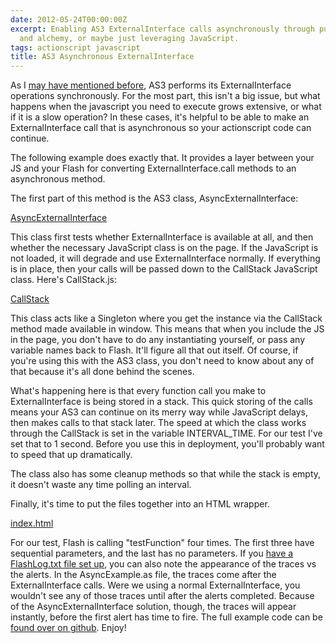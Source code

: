 ```yaml
---
date: 2012-05-24T00:00:00Z
excerpt: Enabling AS3 ExternalInterface calls asynchronously through pure awesomeness
  and alchemy, or maybe just leveraging JavaScript.
tags: actionscript javascript
title: AS3 Asynchronous ExternalInterface
---
```


As I [may have mentioned before][], AS3 performs its ExternalInterface
operations synchronously. For the most part, this isn't a big issue, but
what happens when the javascript you need to execute grows extensive, or
what if it is a slow operation? In these cases, it's helpful to be able
to make an ExternalInterface call that is asynchronous so your
actionscript code can continue.

The following example does exactly that. It provides a layer between
your JS and your Flash for converting ExternalInterface.call methods to
an asynchronous method.

The first part of this method is the AS3 class, AsyncExternalInterface:

[AsyncExternalInterface](//github.com/jamestomasino/AsyncExternalInterface/blob/master/org/tomasino/external/AsyncExternalInterface.as)

This class first tests whether ExternalInterface is available at all,
and then whether the necessary JavaScript class is on the page. If the
JavaScript is not loaded, it will degrade and use ExternalInterface
normally. If everything is in place, then your calls will be passed down
to the CallStack JavaScript class.
Here's CallStack.js:

[CallStack](//github.com/jamestomasino/AsyncExternalInterface/blob/master/js/CallStack.js)

This class acts like a Singleton where you get the instance via the
CallStack method made available in window. This means that when you
include the JS in the page, you don't have to do any instantiating
yourself, or pass any variable names back to Flash. It'll figure all
that out itself. Of course, if you're using this with the AS3 class, you
don't need to know about any of that because it's all done behind the
scenes.

What's happening here is that every function call you make to
ExternalInterface is being stored in a stack. This quick storing of the
calls means your AS3 can continue on its merry way while JavaScript
delays, then makes calls to that stack later. The speed at which the
class works through the CallStack is set in the variable INTERVAL\_TIME.
For our test I've set that to 1 second. Before you use this in
deployment, you'll probably want to speed that up dramatically.

The class also has some cleanup methods so that while the stack is
empty, it doesn't waste any time polling an interval.

Finally, it's time to put the files together into an HTML wrapper.

[index.html](//github.com/jamestomasino/AsyncExternalInterface/blob/master/index.html)

For our test, Flash is calling "testFunction" four times. The first
three have sequential parameters, and the last has no parameters. If you
[have a FlashLog.txt file set up][], you can also note the appearance of
the traces vs the alerts. In the AsyncExample.as file, the traces come
after the ExternalInterface calls. Were we using a normal
ExternalInterface, you wouldn't see any of those traces until after the
alerts completed. Because of the AsyncExternalInterface solution,
though, the traces will appear instantly, before the first alert has
time to fire.
The full example code can be [found over on github][]. Enjoy!

  [may have mentioned before]: //labs.tomasino.org/as3-synchronous-url-xml-loading/
  [have a FlashLog.txt file set up]: //livedocs.adobe.com/flex/3/html/logging_04.html
  [found over on github]: //github.com/jamestomasino/AsyncExternalInterface
